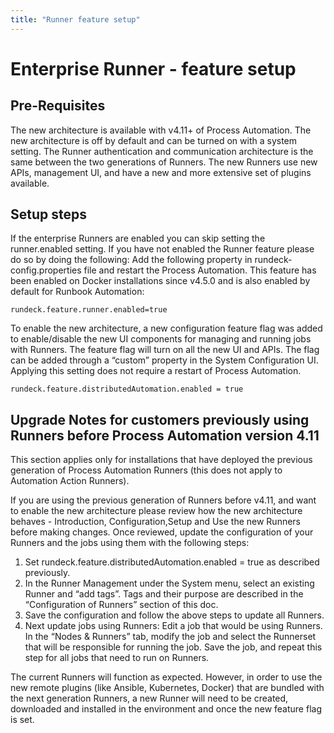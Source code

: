 ```yaml
---
title: "Runner feature setup"
---
```


# Enterprise Runner - feature setup

## Pre-Requisites

The new architecture is available with v4.11+ of Process Automation. The new architecture is off by default and can be turned on with a system setting. The Runner authentication and communication architecture is the same between the two generations of Runners. The new Runners use new APIs, management UI, and have a new and more extensive set of plugins available. 

## Setup steps

If the enterprise Runners are enabled you can skip setting the runner.enabled setting. If you have not enabled the Runner feature please do so by doing the following: Add the following property in rundeck-config.properties file and restart the Process Automation. This feature has been enabled on Docker installations since v4.5.0 and is also enabled by default for Runbook Automation:

`rundeck.feature.runner.enabled=true`

To enable the new architecture, a new configuration feature flag was added to enable/disable the new UI components for managing and running jobs with Runners. The feature flag will turn on all the new UI and APIs. The flag can be added through a “custom” property in the System Configuration UI. Applying this setting does not require a restart of Process Automation.

`rundeck.feature.distributedAutomation.enabled = true`

## Upgrade Notes for customers previously using Runners before Process Automation version 4.11

This section applies only for installations that have deployed the previous generation of Process Automation Runners (this does not apply to Automation Action Runners).

If you are using the previous generation of Runners before v4.11, and want to enable the new architecture please review how the new architecture behaves - Introduction, Configuration,Setup and Use the new Runners before making changes. Once reviewed, update the configuration of your Runners and the jobs using them with the following steps:

1. Set rundeck.feature.distributedAutomation.enabled = true as described previously.
1. In the Runner Management under the System menu, select an existing Runner and “add tags”. Tags and their purpose are described in the “Configuration of Runners” section of this doc.
1. Save the configuration and follow the above steps to update all Runners.
1. Next update jobs using Runners: Edit a job that would be using Runners. In the “Nodes & Runners” tab, modify the job and select the Runnerset that will be responsible for running the job. Save the job, and repeat this step for all jobs that need to run on Runners.

The current Runners will function as expected. However, in order to use the new remote plugins (like Ansible, Kubernetes, Docker) that are bundled with the next generation Runners, a new Runner will need to be created, downloaded and installed in the environment and once the new feature flag is set.
